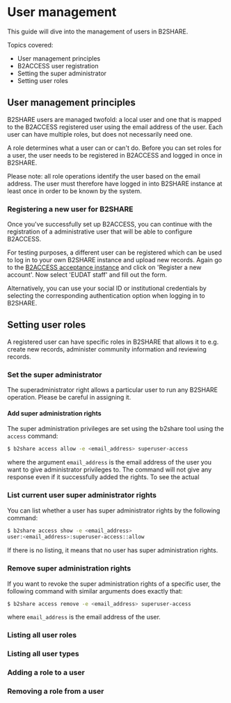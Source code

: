 # User management
This guide will dive into the management of users in B2SHARE.

Topics covered:
- User management principles
- B2ACCESS user registration
- Setting the super administrator
- Setting user roles

## User management principles
B2SHARE users are managed twofold: a local user and one that is mapped to the B2ACCESS registered user using the email address of the user. Each user can have multiple roles, but does not necessarily need one.

A role determines what a user can or can't do. Before you can set roles for a user, the user needs to be registered in B2ACCESS and logged in once in B2SHARE.

Please note: all role operations identify the user based on the email address. The user must therefore have logged in into B2SHARE instance at least once in order to be known by the system.

### Registering a new user for B2SHARE
Once you've successfully set up B2ACCESS, you can continue with the registration of a administrative user that will be able to configure B2ACCESS.

For testing purposes, a different user can be registered which can be used to log in to your own B2SHARE instance and upload new records. Again go to the [B2ACCESS acceptance instance](https://unity.eudat-aai.fz-juelich.de:8443/home/home) and click on 'Register a new account'. Now select 'EUDAT staff' and fill out the form.

Alternatively, you can use your social ID or institutional credentials by selecting the corresponding authentication option when logging in to B2SHARE.

## Setting user roles
A registered user can have specific roles in B2SHARE that allows it to e.g. create new records, administer community information and reviewing records.

### Set the super administrator
The superadministrator right allows a particular user to run any B2SHARE operation. Please be careful in assigning it.

#### Add super administration rights
The super administration privileges are set using the b2share tool using the `access` command:

```sh
$ b2share access allow -e <email_address> superuser-access
```

where the argument `email_address` is the email address of the user you want to give administrator privileges to. The command will not give any response even if it successfully added the rights. To see the actual

### List current user super administrator rights
You can list whether a user has super administrator rights by the following command:

```sh
$ b2share access show -e <email_address>
user:<email_address>:superuser-access::allow
```

If there is no listing, it means that no user has super administration rights.

### Remove super administration rights
If you want to revoke the super administration rights of a specific user, the following command with similar arguments does exactly that:

```sh
$ b2share access remove -e <email_address> superuser-access
```

where `email_address` is the email address of the user.

### Listing all user roles

### Listing all user types

### Adding a role to a user

### Removing a role from a user

